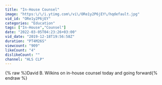 ```yaml
---
title: "In-House Counsel"
image: "https:\/\/i.ytimg.com\/vi\/ORe1y2P6jEY\/hqdefault.jpg"
vid_id: "ORe1y2P6jEY"
categories: "Education"
tags: ["In-House","Counsel"]
date: "2022-03-05T04:23:26+03:00"
vid_date: "2019-12-18T19:56:58Z"
duration: "PT4M26S"
viewcount: "909"
likeCount: "4"
dislikeCount: ""
channel: "HLS CLP"
---
```

{% raw %}David B. Wilkins on in-house counsel today and going forward{% endraw %}
